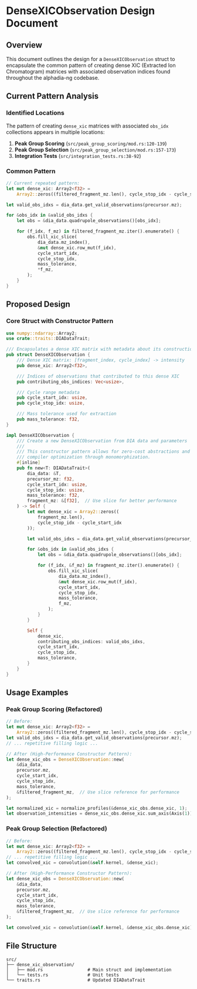# DenseXICObservation Design Document

## Overview

This document outlines the design for a `DenseXICObservation` struct to encapsulate the common pattern of creating dense XIC (Extracted Ion Chromatogram) matrices with associated observation indices found throughout the alphadia-ng codebase.

## Current Pattern Analysis

### Identified Locations

The pattern of creating `dense_xic` matrices with associated `obs_idx` collections appears in multiple locations:

1. **Peak Group Scoring** (`src/peak_group_scoring/mod.rs:120-139`)
2. **Peak Group Selection** (`src/peak_group_selection/mod.rs:157-173`)
3. **Integration Tests** (`src/integration_tests.rs:38-92`)

### Common Pattern

```rust
// Current repeated pattern:
let mut dense_xic: Array2<f32> =
    Array2::zeros((filtered_fragment_mz.len(), cycle_stop_idx - cycle_start_idx));

let valid_obs_idxs = dia_data.get_valid_observations(precursor.mz);

for &obs_idx in &valid_obs_idxs {
    let obs = &dia_data.quadrupole_observations()[obs_idx];

    for (f_idx, f_mz) in filtered_fragment_mz.iter().enumerate() {
        obs.fill_xic_slice(
            dia_data.mz_index(),
            &mut dense_xic.row_mut(f_idx),
            cycle_start_idx,
            cycle_stop_idx,
            mass_tolerance,
            *f_mz,
        );
    }
}
```

## Proposed Design

### Core Struct with Constructor Pattern

```rust
use numpy::ndarray::Array2;
use crate::traits::DIADataTrait;

/// Encapsulates a dense XIC matrix with metadata about its construction
pub struct DenseXICObservation {
    /// Dense XIC matrix: [fragment_index, cycle_index] -> intensity
    pub dense_xic: Array2<f32>,

    /// Indices of observations that contributed to this dense XIC
    pub contributing_obs_indices: Vec<usize>,

    /// Cycle range metadata
    pub cycle_start_idx: usize,
    pub cycle_stop_idx: usize,

    /// Mass tolerance used for extraction
    pub mass_tolerance: f32,
}

impl DenseXICObservation {
    /// Create a new DenseXICObservation from DIA data and parameters
    ///
    /// This constructor pattern allows for zero-cost abstractions and full
    /// compiler optimization through monomorphization.
    #[inline]
    pub fn new<T: DIADataTrait>(
        dia_data: &T,
        precursor_mz: f32,
        cycle_start_idx: usize,
        cycle_stop_idx: usize,
        mass_tolerance: f32,
        fragment_mz: &[f32],  // Use slice for better performance
    ) -> Self {
        let mut dense_xic = Array2::zeros((
            fragment_mz.len(),
            cycle_stop_idx - cycle_start_idx
        ));

        let valid_obs_idxs = dia_data.get_valid_observations(precursor_mz);

        for &obs_idx in &valid_obs_idxs {
            let obs = &dia_data.quadrupole_observations()[obs_idx];

            for (f_idx, &f_mz) in fragment_mz.iter().enumerate() {
                obs.fill_xic_slice(
                    dia_data.mz_index(),
                    &mut dense_xic.row_mut(f_idx),
                    cycle_start_idx,
                    cycle_stop_idx,
                    mass_tolerance,
                    f_mz,
                );
            }
        }

        Self {
            dense_xic,
            contributing_obs_indices: valid_obs_idxs,
            cycle_start_idx,
            cycle_stop_idx,
            mass_tolerance,
        }
    }
}
```

## Usage Examples

### Peak Group Scoring (Refactored)

```rust
// Before:
let mut dense_xic: Array2<f32> =
    Array2::zeros((filtered_fragment_mz.len(), cycle_stop_idx - cycle_start_idx));
let valid_obs_idxs = dia_data.get_valid_observations(precursor.mz);
// ... repetitive filling logic ...

// After (High-Performance Constructor Pattern):
let dense_xic_obs = DenseXICObservation::new(
    &dia_data,
    precursor.mz,
    cycle_start_idx,
    cycle_stop_idx,
    mass_tolerance,
    &filtered_fragment_mz,  // Use slice reference for performance
);

let normalized_xic = normalize_profiles(&dense_xic_obs.dense_xic, 1);
let observation_intensities = dense_xic_obs.dense_xic.sum_axis(Axis(1));
```

### Peak Group Selection (Refactored)

```rust
// Before:
let mut dense_xic: Array2<f32> =
    Array2::zeros((filtered_fragment_mz.len(), cycle_stop_idx - cycle_start_idx));
// ... repetitive filling logic ...
let convolved_xic = convolution(&self.kernel, &dense_xic);

// After (High-Performance Constructor Pattern):
let dense_xic_obs = DenseXICObservation::new(
    &dia_data,
    precursor.mz,
    cycle_start_idx,
    cycle_stop_idx,
    mass_tolerance,
    &filtered_fragment_mz,  // Use slice reference for performance
);

let convolved_xic = convolution(&self.kernel, &dense_xic_obs.dense_xic);
```

## File Structure

```
src/
├── dense_xic_observation/
│   ├── mod.rs                 # Main struct and implementation
│   └── tests.rs               # Unit tests
└── traits.rs                  # Updated DIADataTrait
```